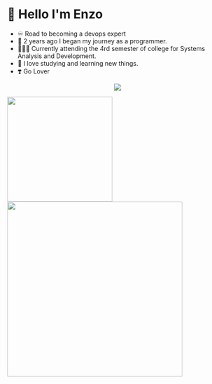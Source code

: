 # 🤗 Hello I'm Enzo
- ♾️ Road to becoming a devops expert
- 🤠 2 years ago I began my journey as a programmer.
- 🧑🏼‍💻 Currently attending the 4rd semester of college for Systems Analysis and Development.
- 🤯 I love studying and learning new things.
- ❣️ Go Lover

<p align="center">
  <a href="https://skillicons.dev">
    <img src="https://skillicons.dev/icons?i=go,docker,kubernetes,terraform,grafana"/>
  </a>
</p>

<div>
  <a href="https://github.com/YlanzeY">
  <img  height=240 src="https://github-readme-stats.vercel.app/api?username=YlanzinhoY&show_icons=true&theme=radical&include_all_commits=true&count_private=true"/>
  <img  height=400 src="https://github-readme-stats.vercel.app/api/top-langs/?username=YlanzinhoY&langs_count=6&theme=radical"/>
</div>
<div>
